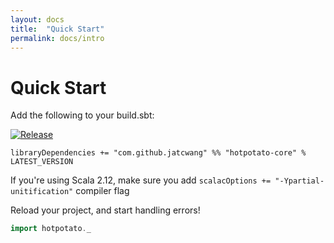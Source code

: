 ```yaml
---
layout: docs
title:  "Quick Start"
permalink: docs/intro
---
```


# Quick Start

Add the following to your build.sbt:

[![Release](https://img.shields.io/nexus/r/com.github.jatcwang/hotpotato-core_2.13?server=https%3A%2F%2Foss.sonatype.org)](https://oss.sonatype.org/content/repositories/releases/com/github/jatcwang/hotpotato-core_2.13/)

```
libraryDependencies += "com.github.jatcwang" %% "hotpotato-core" % LATEST_VERSION
```

If you're using Scala 2.12, make sure you add `scalacOptions += "-Ypartial-unitification"` compiler flag

Reload your project, and start handling errors!

```scala mdoc:silent
import hotpotato._
```



